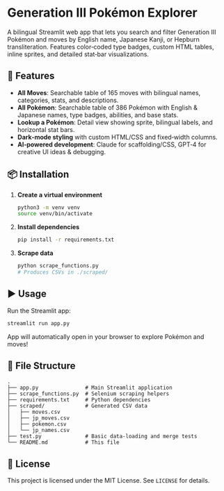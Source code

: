 # Generation III Pokémon Explorer

A bilingual Streamlit web app that lets you search and filter Generation III Pokémon and moves by English name, Japanese Kanji, or Hepburn transliteration. Features color‑coded type badges, custom HTML tables, inline sprites, and detailed stat‑bar visualizations.

## 🚀 Features
- **All Moves**: Searchable table of 165 moves with bilingual names, categories, stats, and descriptions.
- **All Pokémon**: Searchable table of 386 Pokémon with English & Japanese names, type badges, abilities, and base stats.
- **Lookup a Pokémon**: Detail view showing sprite, bilingual labels, and horizontal stat bars.
- **Dark‑mode styling** with custom HTML/CSS and fixed‑width columns.
- **AI‑powered development**: Claude for scaffolding/CSS, GPT‑4 for creative UI ideas & debugging.

## 📦 Installation

1. **Create a virtual environment**  
   ```bash
   python3 -m venv venv
   source venv/bin/activate
   ```

2. **Install dependencies**  
   ```bash
   pip install -r requirements.txt
   ```

3. **Scrape data**  
   ```bash
   python scrape_functions.py
   # Produces CSVs in ./scraped/
   ```

## ▶️ Usage

Run the Streamlit app:
```bash
streamlit run app.py
```
App will automatically open in your browser to explore Pokémon and moves!

## 📁 File Structure
```
.
├── app.py               # Main Streamlit application
├── scrape_functions.py  # Selenium scraping helpers
├── requirements.txt     # Python dependencies
├── scraped/             # Generated CSV data
│   ├── moves.csv
│   ├── jp_moves.csv
│   ├── pokemon.csv
│   └── jp_names.csv
├── test.py              # Basic data-loading and merge tests
└── README.md            # This file
```

## 📄 License
This project is licensed under the MIT License. See `LICENSE` for details.
